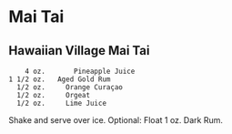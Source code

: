 # Mai Tai

## Hawaiian Village Mai Tai

        4 oz.       Pineapple Juice
    1 1/2 oz.   Aged Gold Rum
      1/2 oz.     Orange Curaçao
      1/2 oz.     Orgeat
      1/2 oz.     Lime Juice

Shake and serve over ice.  Optional: Float 1 oz. Dark Rum.
